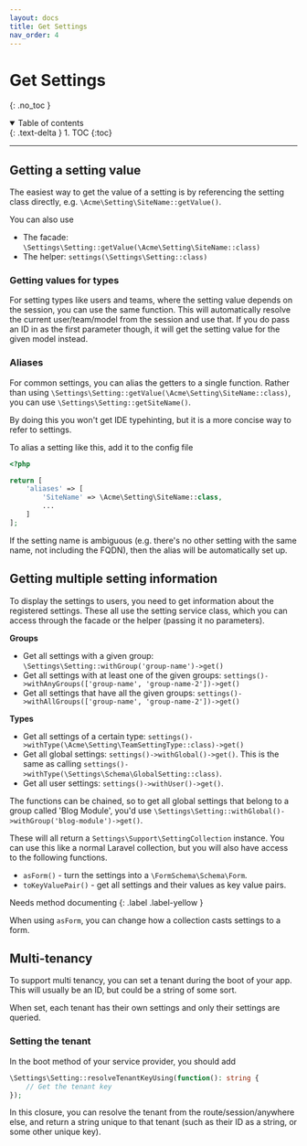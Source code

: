```yaml
---
layout: docs
title: Get Settings
nav_order: 4
---
```


# Get Settings
{: .no_toc }

<details open markdown="block">
  <summary>
    Table of contents
  </summary>
  {: .text-delta }
1. TOC
{:toc}
</details>

---

## Getting a setting value

The easiest way to get the value of a setting is by referencing the setting class directly, e.g. `\Acme\Setting\SiteName::getValue()`. 

You can also use
- The facade: `\Settings\Setting::getValue(\Acme\Setting\SiteName::class)`
- The helper: `settings(\Settings\Setting::class)`

### Getting values for types

For setting types like users and teams, where the setting value depends on the session, you can use the same function. This will automatically resolve the current user/team/model from the session and use that. If you do pass an ID in as the first parameter though, it will get the setting value for the given model instead.

### Aliases

For common settings, you can alias the getters to a single function. Rather than using `\Settings\Setting::getValue(\Acme\Setting\SiteName::class)`, you can use `\Settings\Setting::getSiteName()`.

By doing this you won't get IDE typehinting, but it is a more concise way to refer to settings.

To alias a setting like this, add it to the config file

```php
<?php

return [
    'aliases' => [
        'SiteName' => \Acme\Setting\SiteName::class,
        ...
    ]
];
```

If the setting name is ambiguous (e.g. there's no other setting with the same name, not including the FQDN), then the alias will be automatically set up.

## Getting multiple setting information

To display the settings to users, you need to get information about the registered settings. These all use the setting service class, which you can access through the facade or the helper (passing it no parameters).

**Groups**
- Get all settings with a given group: `\Settings\Setting::withGroup('group-name')->get()`
- Get all settings with at least one of the given groups: `settings()->withAnyGroups(['group-name', 'group-name-2'])->get()`
- Get all settings that have all the given groups: `settings()->withAllGroups(['group-name', 'group-name-2'])->get()`

**Types**
- Get all settings of a certain type: `settings()->withType(\Acme\Setting\TeamSettingType::class)->get()`
- Get all global settings: `settings()->withGlobal()->get()`. This is the same as calling `settings()->withType(\Settings\Schema\GlobalSetting::class)`.
- Get all user settings: `settings()->withUser()->get()`.

 
The functions can be chained, so to get all global settings that belong to a group called 'Blog Module', you'd use
```\Settings\Setting::withGlobal()->withGroup('blog-module')->get()```.

These will all return a `Settings\Support\SettingCollection` instance. You can use this like a normal Laravel collection, but you will also have access to the following functions.

- `asForm()` - turn the settings into a `\FormSchema\Schema\Form`.
- `toKeyValuePair()` - get all settings and their values as key value pairs.

Needs method documenting
{: .label .label-yellow }

When using `asForm`, you can change how a collection casts settings to a form.

## Multi-tenancy

To support multi tenancy, you can set a tenant during the boot of your app. This will usually be an ID, but could be a string of some sort.

When set, each tenant has their own settings and only their settings are queried.

### Setting the tenant

In the boot method of your service provider, you should add

```php
\Settings\Setting::resolveTenantKeyUsing(function(): string {
    // Get the tenant key
});
```

In this closure, you can resolve the tenant from the route/session/anywhere else, and return a string unique to that tenant (such as their ID as a string, or some other unique key).
